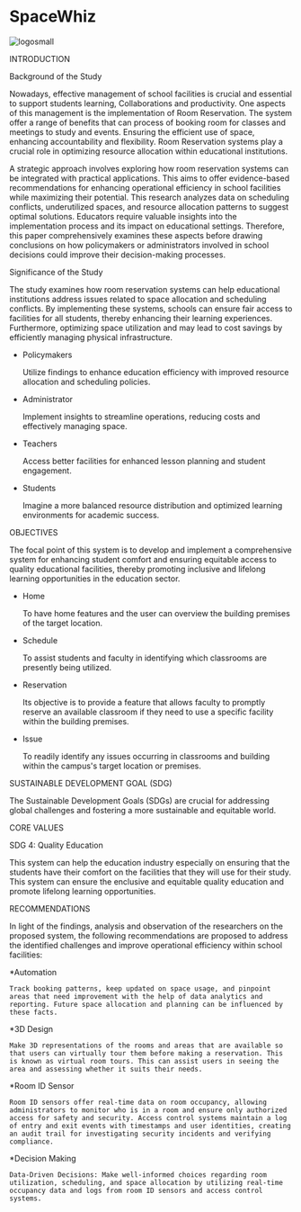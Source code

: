 # SpaceWhiz

![logosmall](https://github.com/k33ptoo/KControls/assets/119305189/c9497d9c-d6f7-4dc8-823b-080bda06c52a)

INTRODUCTION

Background of the Study 

Nowadays, effective management of school facilities is crucial and essential to support students learning, Collaborations and productivity. One aspects of this management is the implementation of Room Reservation. The system offer a range of benefits that can process of booking room for classes and meetings to study and events. Ensuring the efficient use of space, enhancing accountability and flexibility. Room Reservation systems play a crucial role in optimizing resource allocation within educational institutions. 

A strategic approach involves exploring how room reservation systems can be integrated with practical applications. This aims to offer evidence-based recommendations for enhancing operational efficiency in school facilities while maximizing their potential. This research analyzes data on scheduling conflicts, underutilized spaces, and resource allocation patterns to suggest optimal solutions. Educators require valuable insights into the implementation process and its impact on educational settings. Therefore, this paper comprehensively examines these aspects before drawing conclusions on how policymakers or administrators involved in school decisions could improve their decision-making processes.

Significance of the Study

The study examines how room reservation systems can help educational institutions address issues related to space allocation and scheduling conflicts. By implementing these systems, schools can ensure fair access to facilities for all students, thereby enhancing their learning experiences. Furthermore, optimizing space utilization and may lead to cost savings by efficiently managing physical infrastructure.

* Policymakers

    Utilize findings to enhance education efficiency with improved resource allocation and scheduling policies.

* Administrator

    Implement insights to streamline operations, reducing costs and effectively managing space.

* Teachers

    Access better facilities for enhanced lesson planning and student engagement.

* Students

    Imagine a more balanced resource distribution and optimized learning environments for academic success.
    
OBJECTIVES

The focal point of this system is to develop and implement a comprehensive system for enhancing student comfort and ensuring equitable access to quality educational facilities, thereby promoting inclusive and lifelong learning opportunities in the education sector.

* Home

    To have home features and the user can overview the building premises of the target location.

* Schedule

    To assist students and faculty in identifying which classrooms are presently being utilized.

* Reservation

    Its objective is to provide a feature that allows faculty to promptly reserve an available classroom if they need to use a specific facility within the building premises.

* Issue

   To readily identify any issues occurring in classrooms and  building within the campus's target location or premises.

SUSTAINABLE DEVELOPMENT GOAL (SDG)

The Sustainable Development Goals (SDGs) are crucial for addressing global challenges and fostering a more sustainable and equitable world. 

CORE VALUES

SDG 4: Quality Education

   This system can help the education industry especially on ensuring that the students have their comfort on the facilities that they will use for their study. This system can ensure the enclusive and equitable quality education and promote lifelong learning opportunities.   

RECOMMENDATIONS

In light of the findings, analysis and observation of the researchers on the proposed system, the following recommendations are proposed to address the identified challenges and improve operational efficiency within school facilities: 

*Automation

    Track booking patterns, keep updated on space usage, and pinpoint areas that need improvement with the help of data analytics and reporting. Future space allocation and planning can be influenced by these facts. 

*3D Design 

    Make 3D representations of the rooms and areas that are available so that users can virtually tour them before making a reservation. This is known as virtual room tours. This can assist users in seeing the area and assessing whether it suits their needs. 

*Room ID Sensor

    Room ID sensors offer real-time data on room occupancy, allowing administrators to monitor who is in a room and ensure only authorized access for safety and security. Access control systems maintain a log of entry and exit events with timestamps and user identities, creating an audit trail for investigating security incidents and verifying compliance.

*Decision Making

    Data-Driven Decisions: Make well-informed choices regarding room utilization, scheduling, and space allocation by utilizing real-time occupancy data and logs from room ID sensors and access control systems.

